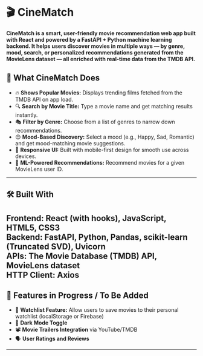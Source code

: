# 🎬 CineMatch

**CineMatch is a smart, user-friendly movie recommendation web app built with React and powered by a FastAPI + Python machine learning backend.
It helps users discover movies in multiple ways — by genre, mood, search, or personalized recommendations generated from the MovieLens dataset — all enriched with real-time data from the TMDB API.**

## 🌟 What CineMatch Does

- 🔥 **Shows Popular Movies:** Displays trending films fetched from the TMDB API on app load.
- 🔍 **Search by Movie Title:** Type a movie name and get matching results instantly.
- 🎭 **Filter by Genre:** Choose from a list of genres to narrow down recommendations.
- 😊 **Mood-Based Discovery:** Select a mood (e.g., Happy, Sad, Romantic) and get mood-matching movie suggestions.
- 📱 **Responsive UI:** Built with mobile-first design for smooth use across devices.
- 🤖  **ML-Powered Recommendations:** Recommend movies for a given MovieLens user ID.
---

## 🛠️ Built With
**Frontend:** React (with hooks), JavaScript, HTML5, CSS3  
**Backend:** FastAPI, Python, Pandas, scikit-learn (Truncated SVD), Uvicorn  
**APIs:** The Movie Database (TMDB) API, MovieLens dataset  
**HTTP Client:** Axios  
---

## 🚧 Features in Progress / To Be Added

- 💾 **Watchlist Feature:** Allow users to save movies to their personal watchlist (localStorage or Firebase)
- 🌙 **Dark Mode Toggle**
- 📽️ **Movie Trailers Integration** via YouTube/TMDB
- 🗣️ **User Ratings and Reviews**



---
